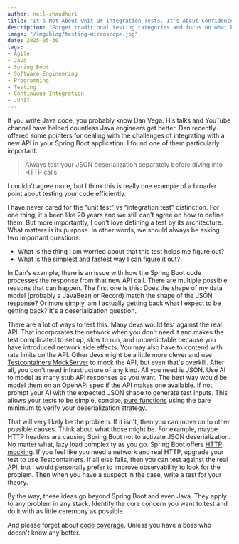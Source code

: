 ```yaml
---
author: neil-chaudhuri
title: "It's Not About Unit Or Integration Tests. It's About Confidence"
description: "Forget traditional testing categories and focus on what builds confidence. Use AI to generate test data efficiently."
image: "/img/blog/testing-microscope.jpg"
date: 2025-05-30
tags:
- Agile
- Java
- Spring Boot
- Software Engineering
- Programming
- Testing
- Continuous Integration
- JUnit
---
```


If you write Java code, you probably know Dan Vega. His talks and YouTube channel have helped countless Java engineers get better. Dan recently offered
some pointers for dealing with the challenges of integrating with a new API in your Spring Boot application. I found one of them particularly 
important.

> Always test your JSON deserialization separately before diving into HTTP calls

I couldn't agree more, but I think this is really one example of a broader point about testing your code efficiently.

I have never cared for the "unit test" vs "integration test" distinction. For one thing, it's been like 20 years and we still can't agree on how to define them. 
But more importantly, I don't love defining a test by its architecture. What matters is its purpose. In other words, we should always be asking two important questions:

* What is the thing I am worried about that this test helps me figure out?
* What is the simplest and fastest way I can figure it out?

In Dan's example, there is an issue with how the Spring Boot code processes the response from that new API call. There are multiple possible reasons that can happen. 
The first one is this: Does the shape of my data model (probably a JavaBean or Record) match the shape of the JSON response? Or more simply, am I actually 
getting back what I expect to be getting back? It's a deserialization question.

There are a lot of ways to test this. Many devs would test against the real API. That incorporates the network when you don't need it and makes the test complicated to set up, 
slow to run, and unpredictable because you have introduced network side effects. You may also have to contend with rate limits on the API. Other devs might be a little more clever 
and use [Testcontainers MockServer](https://testcontainers.com/modules/mockserver/) to mock the API, but even that's overkill. After all, you don't need infrastructure of any kind. All you need is JSON. 
Use AI to model as many stub API responses as you want. The best way would be model them on an OpenAPI spec if the API makes one available. If not, prompt your AI 
with the expected JSON shape to generate test inputs. This allows your tests to be simple, concise, [pure functions](https://docs.scala-lang.org/scala3/book/fp-pure-functions.html) using the bare minimum to verify your deserialization strategy. 

That will very likely be the problem. If it isn't, then you can move on to other possible causes. Think about what those might be. For example, maybe HTTP headers are causing Spring Boot not 
to activate JSON deserialization. No matter what, lazy load complexity as you go. Spring Boot offers [HTTP mocking](https://spring.io/guides/gs/testing-web). If you feel like you need a network and real HTTP, upgrade your test
to use Testcontainers. If all else fails, then you can test against the real API, but I would personally prefer to improve observability to look for the problem. Then when you
have a suspect in the case, write a test for your theory. 

By the way, these ideas go beyond Spring Boot and even Java. They apply to any problem in any stack. Identify the core concern you want to test and do it with as little ceremony as possible.

And please forget about [code coverage](/blog/code-coverage-is-killing-you/). Unless you have a boss who doesn't know any better. 

